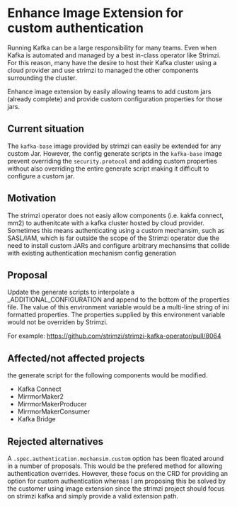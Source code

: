 <!-- This template is provided as an example with sections you may wish to comment on with respect to your proposal. Add or remove sections as required to best articulate the proposal. -->

# Enhance Image Extension for custom authentication
  
Running Kafka can be a large responsibility for many teams. Even when Kafka is automated and managed by a best in-class operator like Strimzi. For this reason, many have the desire to host their Kafka cluster using a cloud provider and use strimzi to managed the other components surrounding the cluster.

Enhance image extension by easily allowing teams to add custom jars (already complete) and provide custom configuration properties for those jars.

## Current situation
  
The `kafka-base` image provided by strimzi can easily be extended for any custom Jar. However, the config generate scripts in the `kafka-base` image prevent overriding the `security.protocol` and adding custom properties without also overriding the entire generate script making it difficult to configure a custom jar.

## Motivation

The strimzi operator does not easiy allow components (i.e. kakfa connect, mm2) to authenitcate with a kafka cluster hosted by cloud provider. Sometimes this means authenticating using a custom mechansim, such as SASL/IAM, which is far outside the scope of the Strimzi operator due the need to install custom JARs and configure arbitrary mechansims that collide with existing authentication mechanism config generation

## Proposal

Update the generate scripts to interpolate a <COMPONENT>_ADDITIONAL_CONFIGURATION and append to the bottom of the properties file. The value of this environment variable would be a multi-line string of ini formatted properties. The properties supplied by this environment variable would not be overriden by Strimzi.
  
For example: https://github.com/strimzi/strimzi-kafka-operator/pull/8064

## Affected/not affected projects
  
the generate script for the following components would be modified.

- Kafka Connect
- MirrmorMaker2
- MirrmorMakerProducer
- MirrmorMakerConsumer
- Kafka Bridge

## Rejected alternatives

A `.spec.authentication.mechansim.custom` option has been floated around in a number of proposals. This would be the prefered method for allowing authentication overrides. However, these focus on the CRD for providing an option for custom authentication whereas I am proposing this be solved by the customer using image extension since the strimzi project should focus on strimzi kafka and simply provide a valid extension path.
